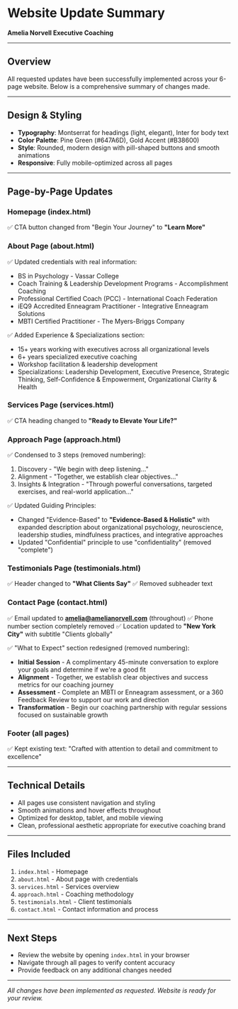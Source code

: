 # Website Update Summary
**Amelia Norvell Executive Coaching**

---

## Overview
All requested updates have been successfully implemented across your 6-page website. Below is a comprehensive summary of changes made.

---

## Design & Styling
- **Typography**: Montserrat for headings (light, elegant), Inter for body text
- **Color Palette**: Pine Green (#647A6D), Gold Accent (#B38600)
- **Style**: Rounded, modern design with pill-shaped buttons and smooth animations
- **Responsive**: Fully mobile-optimized across all pages

---

## Page-by-Page Updates

### **Homepage** (index.html)
✅ CTA button changed from "Begin Your Journey" to **"Learn More"**

### **About Page** (about.html)
✅ Updated credentials with real information:
- BS in Psychology - Vassar College
- Coach Training & Leadership Development Programs - Accomplishment Coaching
- Professional Certified Coach (PCC) - International Coach Federation
- iEQ9 Accredited Enneagram Practitioner - Integrative Enneagram Solutions
- MBTI Certified Practitioner - The Myers-Briggs Company

✅ Added Experience & Specializations section:
- 15+ years working with executives across all organizational levels
- 6+ years specialized executive coaching
- Workshop facilitation & leadership development
- Specializations: Leadership Development, Executive Presence, Strategic Thinking, Self-Confidence & Empowerment, Organizational Clarity & Health

### **Services Page** (services.html)
✅ CTA heading changed to **"Ready to Elevate Your Life?"**

### **Approach Page** (approach.html)
✅ Condensed to 3 steps (removed numbering):
1. Discovery - "We begin with deep listening..."
2. Alignment - "Together, we establish clear objectives..."
3. Insights & Integration - "Through powerful conversations, targeted exercises, and real-world application..."

✅ Updated Guiding Principles:
- Changed "Evidence-Based" to **"Evidence-Based & Holistic"** with expanded description about organizational psychology, neuroscience, leadership studies, mindfulness practices, and integrative approaches
- Updated "Confidential" principle to use "confidentiality" (removed "complete")

### **Testimonials Page** (testimonials.html)
✅ Header changed to **"What Clients Say"**
✅ Removed subheader text

### **Contact Page** (contact.html)
✅ Email updated to **amelia@amelianorvell.com** (throughout)
✅ Phone number section completely removed
✅ Location updated to **"New York City"** with subtitle "Clients globally"

✅ "What to Expect" section redesigned (removed numbering):
- **Initial Session** - A complimentary 45-minute conversation to explore your goals and determine if we're a good fit
- **Alignment** - Together, we establish clear objectives and success metrics for our coaching journey
- **Assessment** - Complete an MBTI or Enneagram assessment, or a 360 Feedback Review to support our work and direction
- **Transformation** - Begin our coaching partnership with regular sessions focused on sustainable growth

### **Footer** (all pages)
✅ Kept existing text: "Crafted with attention to detail and commitment to excellence"

---

## Technical Details
- All pages use consistent navigation and styling
- Smooth animations and hover effects throughout
- Optimized for desktop, tablet, and mobile viewing
- Clean, professional aesthetic appropriate for executive coaching brand

---

## Files Included
1. `index.html` - Homepage
2. `about.html` - About page with credentials
3. `services.html` - Services overview
4. `approach.html` - Coaching methodology
5. `testimonials.html` - Client testimonials
6. `contact.html` - Contact information and process

---

## Next Steps
- Review the website by opening `index.html` in your browser
- Navigate through all pages to verify content accuracy
- Provide feedback on any additional changes needed

---

*All changes have been implemented as requested. Website is ready for your review.*
